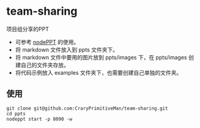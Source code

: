 # team-sharing
项目组分享的PPT

+ 可参考 [nodePPT](https://github.com/ksky521/nodePPT) 的使用。
+ 将 markdown 文件放入到 ppts 文件夹下。
+ 将 markdown 文件中要用的图片放到 ppts/images 下，在 ppts/images 创建自己的文件夹存放。
+ 将代码示例放入 examples 文件夹下，也需要创建自己单独的文件夹。

## 使用
```
git clone git@github.com:CraryPrimitiveMan/team-sharing.git
cd ppts
nodeppt start -p 8090 -w
```
